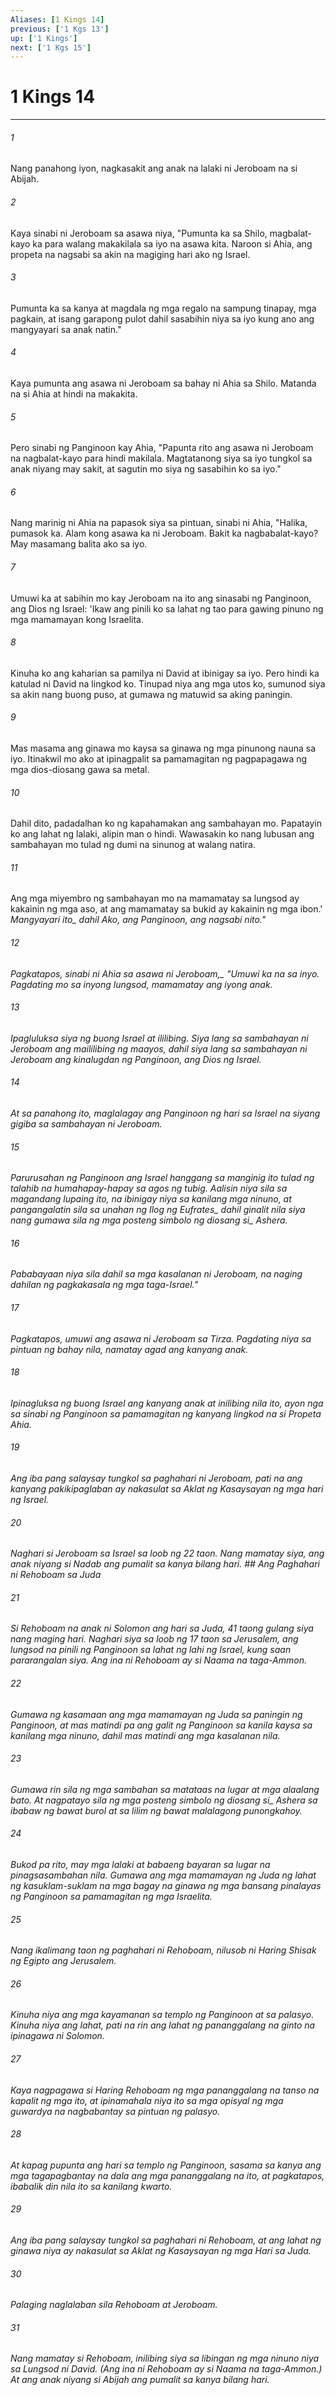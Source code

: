 ```yaml
---
Aliases: [1 Kings 14]
previous: ['1 Kgs 13']
up: ['1 Kings']
next: ['1 Kgs 15']
---
```

# 1 Kings 14

***






















###### 1 










Nang panahong iyon, nagkasakit ang anak na lalaki ni Jeroboam na si Abijah. 





















###### 2 










Kaya sinabi ni Jeroboam sa asawa niya, "Pumunta ka sa Shilo, magbalat-kayo ka para walang makakilala sa iyo na asawa kita. Naroon si Ahia, ang propeta na nagsabi sa akin na magiging hari ako ng Israel. 





















###### 3 










Pumunta ka sa kanya at magdala ng mga regalo na sampung tinapay, mga pagkain, at isang garapong pulot dahil sasabihin niya sa iyo kung ano ang mangyayari sa anak natin." 





















###### 4 










Kaya pumunta ang asawa ni Jeroboam sa bahay ni Ahia sa Shilo. Matanda na si Ahia at hindi na makakita. 





















###### 5 










Pero sinabi ng Panginoon kay Ahia, "Papunta rito ang asawa ni Jeroboam na nagbalat-kayo para hindi makilala. Magtatanong siya sa iyo tungkol sa anak niyang may sakit, at sagutin mo siya ng sasabihin ko sa iyo." 





















###### 6 










Nang marinig ni Ahia na papasok siya sa pintuan, sinabi ni Ahia, "Halika, pumasok ka. Alam kong asawa ka ni Jeroboam. Bakit ka nagbabalat-kayo? May masamang balita ako sa iyo. 





















###### 7 










Umuwi ka at sabihin mo kay Jeroboam na ito ang sinasabi ng Panginoon, ang Dios ng Israel: 'Ikaw ang pinili ko sa lahat ng tao para gawing pinuno ng mga mamamayan kong Israelita. 





















###### 8 










Kinuha ko ang kaharian sa pamilya ni David at ibinigay sa iyo. Pero hindi ka katulad ni David na lingkod ko. Tinupad niya ang mga utos ko, sumunod siya sa akin nang buong puso, at gumawa ng matuwid sa aking paningin. 





















###### 9 










Mas masama ang ginawa mo kaysa sa ginawa ng mga pinunong nauna sa iyo. Itinakwil mo ako at ipinagpalit sa pamamagitan ng pagpapagawa ng mga dios-diosang gawa sa metal. 





















###### 10 










Dahil dito, padadalhan ko ng kapahamakan ang sambahayan mo. Papatayin ko ang lahat ng lalaki, alipin man o hindi. Wawasakin ko nang lubusan ang sambahayan mo tulad ng dumi na sinunog at walang natira. 





















###### 11 










Ang mga miyembro ng sambahayan mo na mamamatay sa lungsod ay kakainin ng mga aso, at ang mamamatay sa bukid ay kakainin ng mga ibon.' <i class="trans-change">Mangyayari ito_ dahil Ako, ang Panginoon, ang nagsabi nito." 





















###### 12 










<i class="trans-change">Pagkatapos, sinabi ni Ahia sa asawa ni Jeroboam,_ "Umuwi ka na sa inyo. Pagdating mo sa inyong lungsod, mamamatay ang iyong anak. 





















###### 13 










Ipagluluksa siya ng buong Israel at ililibing. Siya lang sa sambahayan ni Jeroboam ang maililibing ng maayos, dahil siya lang sa sambahayan ni Jeroboam ang kinalugdan ng Panginoon, ang Dios ng Israel. 





















###### 14 










At sa panahong ito, maglalagay ang Panginoon ng hari sa Israel na siyang gigiba sa sambahayan ni Jeroboam. 





















###### 15 










Parurusahan ng Panginoon ang Israel hanggang sa manginig ito tulad ng talahib na humahapay-hapay sa agos ng tubig. Aalisin niya sila sa magandang lupaing ito, na ibinigay niya sa kanilang mga ninuno, at pangangalatin sila sa unahan ng Ilog <i class="trans-change">ng Eufrates_ dahil ginalit nila siya nang gumawa sila ng mga posteng <i class="trans-change">simbolo ng diosang si_ Ashera. 





















###### 16 










Pababayaan niya sila dahil sa mga kasalanan ni Jeroboam, na naging dahilan ng pagkakasala ng mga taga-Israel." 





















###### 17 










Pagkatapos, umuwi ang asawa ni Jeroboam sa Tirza. Pagdating niya sa pintuan ng bahay nila, namatay agad ang kanyang anak. 





















###### 18 










Ipinagluksa ng buong Israel ang kanyang anak at inilibing nila ito, ayon nga sa sinabi ng Panginoon sa pamamagitan ng kanyang lingkod na si Propeta Ahia. 





















###### 19 










Ang iba pang salaysay tungkol sa paghahari ni Jeroboam, pati na ang kanyang pakikipaglaban ay nakasulat sa Aklat ng Kasaysayan ng mga hari ng Israel. 





















###### 20 










Naghari si Jeroboam sa Israel sa loob ng 22 taon. Nang mamatay siya, ang anak niyang si Nadab ang pumalit sa kanya bilang hari. ## Ang Paghahari ni Rehoboam sa Juda 





















###### 21 










Si Rehoboam na anak ni Solomon ang hari sa Juda, 41 taong gulang siya nang maging hari. Naghari siya sa loob ng 17 taon sa Jerusalem, ang lungsod na pinili ng Panginoon sa lahat ng lahi ng Israel, kung saan pararangalan siya. Ang ina ni Rehoboam ay si Naama na taga-Ammon. 





















###### 22 










Gumawa ng kasamaan ang mga mamamayan ng Juda sa paningin ng Panginoon, at mas matindi pa ang galit ng Panginoon sa kanila kaysa sa kanilang mga ninuno, dahil mas matindi ang mga kasalanan nila. 





















###### 23 










Gumawa rin sila ng mga sambahan sa matataas na lugar at mga alaalang bato. At nagpatayo sila ng mga posteng <i class="trans-change">simbolo ng diosang si_ Ashera sa ibabaw ng bawat burol at sa lilim ng bawat malalagong punongkahoy. 





















###### 24 










Bukod pa rito, may mga lalaki at babaeng bayaran sa lugar na pinagsasambahan nila. Gumawa ang mga mamamayan ng Juda ng lahat ng kasuklam-suklam na mga bagay na ginawa ng mga bansang pinalayas ng Panginoon sa pamamagitan ng mga Israelita. 





















###### 25 










Nang ikalimang taon ng paghahari ni Rehoboam, nilusob ni Haring Shisak ng Egipto ang Jerusalem. 





















###### 26 










Kinuha niya ang mga kayamanan sa templo ng Panginoon at sa palasyo. Kinuha niya ang lahat, pati na rin ang lahat ng pananggalang na ginto na ipinagawa ni Solomon. 





















###### 27 










Kaya nagpagawa si Haring Rehoboam ng mga pananggalang na tanso na kapalit ng mga ito, at ipinamahala niya ito sa mga opisyal ng mga guwardya na nagbabantay sa pintuan ng palasyo. 





















###### 28 










At kapag pupunta ang hari sa templo ng Panginoon, sasama sa kanya ang mga tagapagbantay na dala ang mga pananggalang na ito, at pagkatapos, ibabalik din nila ito sa kanilang kwarto. 





















###### 29 










Ang iba pang salaysay tungkol sa paghahari ni Rehoboam, at ang lahat ng ginawa niya ay nakasulat sa Aklat ng Kasaysayan ng mga Hari sa Juda. 





















###### 30 










Palaging naglalaban sila Rehoboam at Jeroboam. 





















###### 31 










Nang mamatay si Rehoboam, inilibing siya sa libingan ng mga ninuno niya sa Lungsod ni David. (Ang ina ni Rehoboam ay si Naama na taga-Ammon.) At ang anak niyang si Abijah ang pumalit sa kanya bilang hari.
